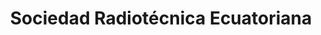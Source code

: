 ---
title: "Sociedad Radiotécnica Ecuatoriana"
url: /quito/sociedad-radiotecnica-ecuatoriana/
shop: Elektronik
---